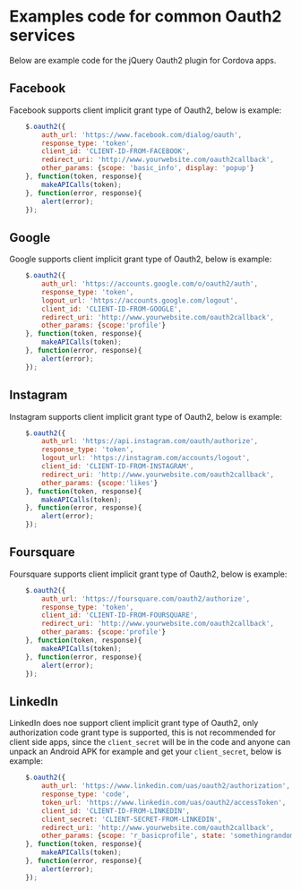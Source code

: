 Examples code for common Oauth2 services
=
Below are example code for the jQuery Oauth2 plugin for Cordova apps.

Facebook
-
Facebook supports client implicit grant type of Oauth2, below is example:
```javascript
    $.oauth2({
        auth_url: 'https://www.facebook.com/dialog/oauth',
        response_type: 'token',
        client_id: 'CLIENT-ID-FROM-FACEBOOK',
        redirect_uri: 'http://www.yourwebsite.com/oauth2callback',
        other_params: {scope: 'basic_info', display: 'popup'}
    }, function(token, response){
        makeAPICalls(token);
    }, function(error, response){
        alert(error);
    }); 
```

Google
-
Google supports client implicit grant type of Oauth2, below is example:
```javascript
    $.oauth2({
        auth_url: 'https://accounts.google.com/o/oauth2/auth',
        response_type: 'token',
        logout_url: 'https://accounts.google.com/logout',
        client_id: 'CLIENT-ID-FROM-GOOGLE',
        redirect_uri: 'http://www.yourwebsite.com/oauth2callback',
        other_params: {scope:'profile'}
    }, function(token, response){
        makeAPICalls(token);
    }, function(error, response){
        alert(error);
    }); 
```
Instagram
-
Instagram supports client implicit grant type of Oauth2, below is example:
```javascript
    $.oauth2({
        auth_url: 'https://api.instagram.com/oauth/authorize',
        response_type: 'token',
        logout_url: 'https://instagram.com/accounts/logout',
        client_id: 'CLIENT-ID-FROM-INSTAGRAM',
        redirect_uri: 'http://www.yourwebsite.com/oauth2callback',
        other_params: {scope:'likes'}
    }, function(token, response){
        makeAPICalls(token);
    }, function(error, response){
        alert(error);
    }); 
```
Foursquare
-
Foursquare supports client implicit grant type of Oauth2, below is example:
```javascript
    $.oauth2({
        auth_url: 'https://foursquare.com/oauth2/authorize',
        response_type: 'token',
        client_id: 'CLIENT-ID-FROM-FOURSQUARE',
        redirect_uri: 'http://www.yourwebsite.com/oauth2callback',
        other_params: {scope:'profile'}
    }, function(token, response){
        makeAPICalls(token);
    }, function(error, response){
        alert(error);
    }); 
```
LinkedIn
-
LinkedIn does noe support client implicit grant type of Oauth2, only authorization code grant type is supported, this is not recommended for client side apps, since the `client_secret` will be in the code and anyone can unpack an Android APK for example and get your `client_secret`, below is example:
```javascript
    $.oauth2({
        auth_url: 'https://www.linkedin.com/uas/oauth2/authorization',
        response_type: 'code',
        token_url: 'https://www.linkedin.com/uas/oauth2/accessToken',
        client_id: 'CLIENT-ID-FROM-LINKEDIN',
        client_secret: 'CLIENT-SECRET-FROM-LINKEDIN',
        redirect_uri: 'http://www.yourwebsite.com/oauth2callback',
        other_params: {scope: 'r_basicprofile', state: 'somethingrandom1234'}
    }, function(token, response){
        makeAPICalls(token);
    }, function(error, response){
        alert(error);
    }); 
```
